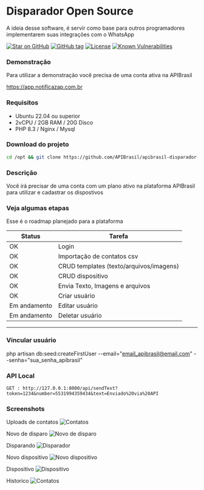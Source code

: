 # Disparador Open Source

A ideia desse software, é servir como base para outros programadores implementarem suas integrações com o WhatsApp 

[![Star on GitHub](https://img.shields.io/github/stars/APIBrasil/apibrasil-disparador-free.svg?style=social)](https://github.com/APIBrasil/apibrasil-disparador-free/stargazers)
[![GitHub tag](https://img.shields.io/github/tag/APIbrasil/apibrasil-disparador-free)](https://github.com/APIbrasil/apibrasil-disparador-free/releases/?include_prereleases&sort=semver "View GitHub releases")
[![License](https://img.shields.io/badge/License-MIT-blue)](#license "Go to license section")
[![Known Vulnerabilities](https://snyk.io/test/github/APIbrasil/badge-generator/badge.svg?targetFile=package.json)](https://snyk.io/test/github/APIbrasil/apibrasil-disparador-free?targetFile=package.json "APIBrasil vulnerabilities")

### Demonstração
Para utilizar a demonstração você precisa de uma conta ativa na APIBrasil

https://app.notificazap.com.br

### Requisitos
- Ubuntu 22.04 ou superior
- 2vCPU / 2GB RAM / 20G Disco
- PHP 8.3 / Nginx / Mysql

### Download do projeto
```bash
cd /opt && git clone https://github.com/APIBrasil/apibrasil-disparador-free.git disparador && cd disparador
```

### Descrição
Você irá precisar de uma conta com um plano ativo na plataforma APIBrasil para utilizar e cadastrar os dispostivos

### Veja algumas etapas

Esse é o roadmap planejado para a plataforma 

| Status  | Tarefa                                   |
| ------- | --------                                 |
| OK   |   Login                                     |   
| OK   |   Importação de contatos csv                |   
| OK   |   CRUD templates (texto/arquivos/imagens)   |   
| OK   |   CRUD dispositivo                          |   
| OK   |   Envia Texto, Imagens e arquivos           |
| OK   |   Criar usuário                             |   
| Em andamento   |   Editar usuário                  |   
| Em andamento   |   Deletar usuário                 |   
-----------------------------------------------------

### Vincular usuário
php artisan db:seed:createFirstUser --email="email_apibrasil@email.com" --senha="sua_senha_apibrasil"

### API Local
```GET : http://127.0.0.1:8000/api/sendText?token=1234&number=5531994359434&text=Enviado%20via%20API```

### Screenshots
Uploads de contatos
![Contatos](screen-upload-contatos.png)

Novo de disparo
![Novo de disparo](screen-novo-disparos.png)

Disparando
![Disparador](screen-disparando.png)

Novo dispositivo
![Novo dispositivo](screen-novo-dispositivos.png)

Dispositivo
![Dispositivo](screen-dispositivos.png)

Historico
![Contatos](screen-historico.png)
